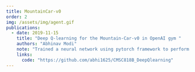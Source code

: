 ```yaml
---
title: MountainCar-v0
order: 2
img: /assets/img/agent.gif
publications:
  - date: 2019-11-15
    title: "Deep Q-learning for the Mountain-Car-v0 in OpenAI gym "
    authors: "Abhinav Modi"
    note: "Trained a neural network using pytorch framework to perform deep Q-learning for the continuous state, discrete action-space mountain-car problem in the OpenAI gym environment."
    links:
      code: "https://github.com/abhi1625/CMSC818B_DeepQlearning"
---
```

